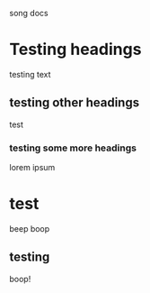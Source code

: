 song docs

# Testing headings

testing text

## testing other headings

test

### testing some more headings

lorem ipsum

# test

beep boop

## testing

boop!
